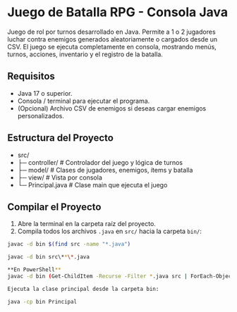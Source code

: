 # Juego de Batalla RPG - Consola Java

Juego de rol por turnos desarrollado en Java. Permite a 1 o 2 jugadores luchar contra enemigos generados aleatoriamente o cargados desde un CSV. El juego se ejecuta completamente en consola, mostrando menús, turnos, acciones, inventario y el registro de la batalla.

## Requisitos

- Java 17 o superior.
- Consola / terminal para ejecutar el programa.
- (Opcional) Archivo CSV de enemigos si deseas cargar enemigos personalizados.

## Estructura del Proyecto

- src/
- ├─ controller/ # Controlador del juego y lógica de turnos
- ├─ model/ # Clases de jugadores, enemigos, ítems y batalla
- ├─ view/ # Vista por consola
- └─ Principal.java # Clase main que ejecuta el juego


## Compilar el Proyecto

1. Abre la terminal en la carpeta raíz del proyecto.
2. Compila todos los archivos `.java` en `src/` hacia la carpeta `bin/`:

```bash
javac -d bin $(find src -name "*.java")

javac -d bin src\**\*.java

**En PowerShell**
javac -d bin (Get-ChildItem -Recurse -Filter *.java src | ForEach-Object { $_.FullName })

Ejecuta la clase principal desde la carpeta bin:

java -cp bin Principal